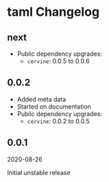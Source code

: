 # taml Changelog

## next

* Public dependency upgrades:
  * `cervine`: 0.0.5 to 0.0.6

## 0.0.2

* Added meta data
* Started on documentation
* Public dependency upgrades:
  * `cervine`: 0.0.2 to 0.0.5

## 0.0.1

2020-08-26

Initial unstable release
